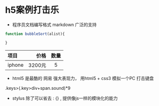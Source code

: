 # h5案例打击乐

- 程序员文档编写格式 markdown 广泛的支持

```javascript
function bubbleSort(alist){

}
```

| 项目 | 价格 | 数量 |
| :-------- | --------:| :--: |
| iphone | 3200元 | 5 |

- html5 是最酷的 网易
  强大表现力， 用html5 + css3 模拟一个PC 打击键盘

.keys>(.key>div+span.sound)*9

- stylus 除了可以省去 : {} , 提供像js一样的模块化的能力